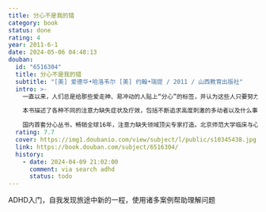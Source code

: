 ```yaml
---
title: 分心不是我的错
category: book
status: done
rating: 4
year: 2011-6-1
date: 2024-05-06 04:48:13
douban:
  id: "6516304"
  title: 分心不是我的错
  subtitle: "[美] 爱德华•哈洛韦尔 [美] 约翰•瑞提 / 2011 / 山西教育出版社"
  intro: >-
    一直以来，人们总是给那些爱走神、易冲动的人贴上“分心”的标签，并认为这些人只要努力，就能克服分心。其实，分心不是他们的错，分心只是一种病。如果善用其利，分心者可以拥有美好的人生；而误用其弊，分心者的一生将是阴霾的。真心希望这套“分心”丛书能够给分心者带来希望。

    本书描述了各种不同的注意力缺失症状及疗效，包括不断追求高度刺激的多动者以及什么事都不做的白日梦者。作者指出何时药物会有效以及如何使用行为的改变技巧。两位作者都患有注意力缺失症，但是都成为成功的心理医生，他们写这本书是想帮助其他分心者，使他们也能发挥潜力，拥有一个有意义的人生。

    国内首套分心丛书，畅销全球16年，注意力缺失领域顶尖专家打造。北京师范大学临床与心理咨询研究所所长刘翔平、北京大学精神卫生研究所教授王玉凤鼎立推荐。
  rating: 7.7
  cover: https://img1.doubanio.com/view/subject/l/public/s10345438.jpg
  link: https://book.douban.com/subject/6516304/
  history:
    - date: 2024-04-09 21:02:00
      comment: via search adhd
      status: todo
---
```


ADHD入门，自我发现旅途中新的一程，使用诸多案例帮助理解问题